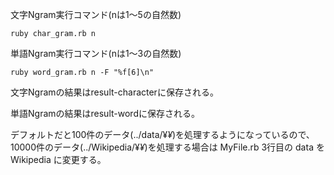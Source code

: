 文字Ngram実行コマンド(nは1〜5の自然数)

```
ruby char_gram.rb n
```

単語Ngram実行コマンド(nは1〜3の自然数)

```
ruby word_gram.rb n -F "%f[6]\n"
```

文字Ngramの結果はresult-characterに保存される。

単語Ngramの結果はresult-wordに保存される。

デフォルトだと100件のデータ(../data/¥*¥*)を処理するようになっているので、10000件のデータ(../Wikipedia/¥*¥*)を処理する場合は MyFile.rb 3行目の data を Wikipedia に変更する。
